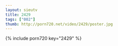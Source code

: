 ```yaml
--- 
layout: sieutv
title: 2429
tags: ["002"]
thumb: http://porn720.net/video/2429/poster.jpg
---
```

{% include porn720 key="2429" %} 
